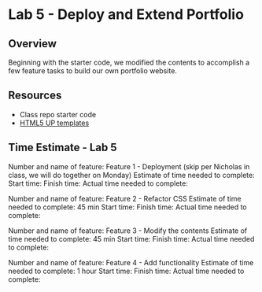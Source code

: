 # Lab 5 - Deploy and Extend Portfolio

## Overview
Beginning with the starter code, we modified the contents to accomplish a few feature tasks to build our own portfolio website. 

## Resources

- Class repo starter code
- [HTML5 UP templates](https://html5up.net/)

## Time Estimate - Lab 5

Number and name of feature: Feature 1 - Deployment (skip per Nicholas in class, we will do together on Monday)
Estimate of time needed to complete:
Start time:
Finish time:
Actual time needed to complete:

Number and name of feature: Feature 2 - Refactor CSS
Estimate of time needed to complete: 45 min
Start time:
Finish time:
Actual time needed to complete:

Number and name of feature: Feature 3 - Modify the contents
Estimate of time needed to complete: 45 min
Start time:
Finish time:
Actual time needed to complete:

Number and name of feature: Feature 4 - Add functionality
Estimate of time needed to complete: 1 hour
Start time:
Finish time:
Actual time needed to complete: